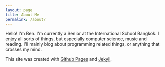 ```yaml
---
layout: page
title: About Me
permalink: /about/
---
```


Hello! I'm Ben.  I'm currently a Senior at the International School
Bangkok.  I enjoy all sorts of things, but especially computer
science, music and reading.  I'll mainly blog about programming
related things, or anything that crosses my mind.

This site was created with [Github Pages](https://pages.github.com)
and [Jekyll](https://jekyllrb.com/).

